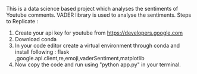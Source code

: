 This is a data science based project which analyses the sentiments of Youtube comments. VADER library is used to analyse the sentiments. 
Steps to Replicate :
1.  Create your api key for youtube from https://developers.google.com
2.  Download conda
3.  In your code editor create a virtual environment through conda and install following : flask ,google.api.client,re,emoji,vaderSentiment,matplotlib
4.  Now copy the code and run using "python app.py" in your terminal.
